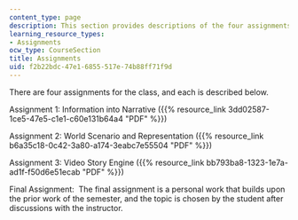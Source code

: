 ```yaml
---
content_type: page
description: This section provides descriptions of the four assignments for the class.
learning_resource_types:
- Assignments
ocw_type: CourseSection
title: Assignments
uid: f2b22bdc-47e1-6855-517e-74b88ff71f9d
---
```


There are four assignments for the class, and each is described below.

Assignment 1: Information into Narrative ({{% resource_link 3dd02587-1ce5-47e5-c1e1-c60e131b64a4 "PDF" %}})

Assignment 2: World Scenario and Representation ({{% resource_link b6a35c18-0c42-3a80-a174-3eabc7e55504 "PDF" %}})

Assignment 3: Video Story Engine ({{% resource_link bb793ba8-1323-1e7a-ad1f-f50d6e51ecab "PDF" %}})

Final Assignment:  The final assignment is a personal work that builds upon the prior work of the semester, and the topic is chosen by the student after discussions with the instructor.